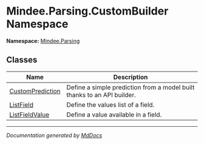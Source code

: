 ﻿<!--  
  <auto-generated>   
    The contents of this file were generated by a tool.  
    Changes to this file may be list if the file is regenerated  
  </auto-generated>   
-->

# Mindee.Parsing.CustomBuilder Namespace

**Namespace:** [Mindee.Parsing](../index.md)  

## Classes

| Name                                          | Description                                                             |
| --------------------------------------------- | ----------------------------------------------------------------------- |
| [CustomPrediction](CustomPrediction/index.md) | Define a simple prediction from a model built thanks to an API builder. |
| [ListField](ListField/index.md)               | Define the values list of a field.                                      |
| [ListFieldValue](ListFieldValue/index.md)     | Define a value available in a field.                                    |

___

*Documentation generated by [MdDocs](https://github.com/ap0llo/mddocs)*
